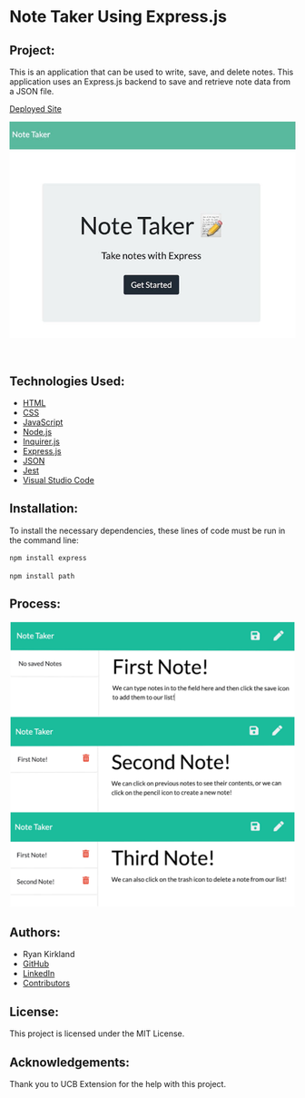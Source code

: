 # Note Taker Using Express.js

## Project:

This is an application that can be used to write, save, and delete notes. This application uses an Express.js backend to save and retrieve note data from a JSON file.

[Deployed Site](https://gentle-brook-09674.herokuapp.com/)

![Image](https://github.com/RyanKirkland86/note-taker/blob/main/public/assets/ExpressNoteTaker%20HOME.jpg)

<br>

## Technologies Used:
- [HTML](https://developer.mozilla.org/en-US/docs/Web/HTML)
- [CSS](https://developer.mozilla.org/en-US/docs/Web/CSS)
- [JavaScript](https://www.javascript.com/)
- [Node.js](https://nodejs.org/en/)
- [Inquirer.js](https://www.npmjs.com/package/inquirer)
- [Express.js](https://expressjs.com/)
- [JSON](https://www.json.org/json-en.html)
- [Jest](https://jestjs.io/)
- [Visual Studio Code](https://code.visualstudio.com/)

## Installation:

To install the necessary dependencies, these lines of code must be run in the command line:

```
npm install express

npm install path
```

## Process:

![Image](https://github.com/RyanKirkland86/note-taker/blob/main/public/assets/ExpressNoteTaker%20DEMO.jpg)


## Authors:
- Ryan Kirkland
- [GitHub](https://github.com/RyanKirkland86)
- [LinkedIn](https://www.linkedin.com/in/ryan-kirkland-619942200/)
- [Contributors](https://bootcamp.berkeley.edu/coding/)

## License:
This project is licensed under the MIT License.

## Acknowledgements:
Thank you to UCB Extension for the help with this project.